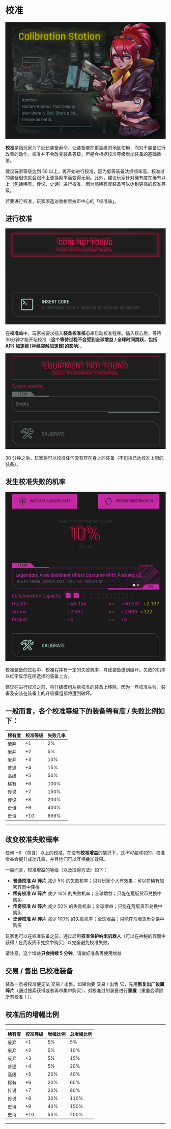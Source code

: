 # 校准
![CalibrationStation](/resources/mobile-tutorial/CalibrationStation.png)

**校准**是指玩家为了延长装备寿命，让装备能在更高级的地区使用，而对于装备进行改善的动作。校准并不会改变装备等级，但是会根据校准等级增加装备的基础数值。

建议玩家等级达到 50 以上，再开始进行校准，因为低等装备汰换频率高，校准过的装备很快就会跟不上更换频率而变得无用。此外，建议玩家针对稀有度在稀有以上（包括稀有、传说、史诗）进行校准，因为高稀有度装备可以达到更高的校准等级。

若要进行校准，玩家须造访香格里拉市中心的「校准站」。

## 进行校准
![CalibrationStation2](/resources/mobile-tutorial/CalibrationStation2.png)

在**校准站**中，玩家被要求插入**装备校准核心**来启动校准程序。插入核心后，等待30分钟才能开始校准（**这个等待过程不会受到全球增益 / 全球时间跳跃，包括 AFK 加速器 [神经突触加速器]的影响**）。

![CalibrationStation3](/resources/mobile-tutorial/CalibrationStation3.png)

30 分钟之后，玩家将可以校准任何没有穿在身上的装备（不包括已达校准上限的装备）。

## 发生校准失败的机率

![CalibrationStation4](/resources/mobile-tutorial/CalibrationStation4.png)

校准装备的过程中，校准程序有一定的失败机率，导致装备遭到破坏。失败的机率以红字显示在所选择的装备上方。

建议在进行校准之前，将升级模组从欲校准的装备上移除，因为一旦校准失败，装备及安装在装备上的升级模组都将遭到破坏。

一般而言，各个校准等级下的装备稀有度 / 失败比例如下：
----------------------------
| 稀有度 | 校准等级 | 失败几率 |
|-------|--------|---------|
| 废弃   | +1     | 2%      |
| 废弃   | +2     | 5%      |
| 废弃   | +3     | 10%     |
| 普通   | +4     | 15%     |
| 高级   | +5     | 50%     |
| 稀有   | +6     | 100%    |
| 传说   | +7     | 150%    |
| 传说   | +8     | 200%    |
| 史诗   | +9     | 400%    |
| 史诗   | +10    | 666%    |
----------------------------

## 改变校准失败概率
任何 +6 （包含）以上的校准，在没有**校准增益**的情况下，式*不可能成功*的。校准增益会提升成功几率，并且他们可以互相叠加效果。

一般而言，校准增益的等级（以及取得方法）如下：
- **普通校准 AI 碎片** 减少 5% 的失败机率；只对玩家个人有效果；可以在稀有加密容器中获得
- **稀有校准 AI 碎片** 减少 10% 的失败机率；全球增益；只能在荒坂货币兑换中购买
- **传奇校准 AI 碎片** 减少 50% 的失败机率；全球增益；只能在荒坂货币兑换中购买
- **史诗校准 AI 碎片** 减少 100% 的失败机率；全球增益；只能在荒坂货币兑换中购买

玩家也可以在校准装备之前，通过启用**校准保护纳米机器人**（可以在神秘的容器中获得 / 在荒坂货币兑换中购买）以完全避免校准失败。

请注意，这个增益**只会持续 5 分钟**。请做好准备再使用增益

##  交易 / 售出 已校准装备
装备一旦被校准便无法 交易 / 出售。如果你要 交易 / 出售 它，先用**恢复出厂设置碎片**（通过搜索获得或者再市集中购买），对校准过的装备进行**重置**（重置会清除所有校准！）。

## 校准后的增幅比例

---------------------------------------
| 稀有度 | 校准等级 | 增幅比例 | 总增幅比例 |
|-------|--------|---------|----------|
| 废弃   | +1     | 5%      | 5%       |
| 废弃   | +2     | 5%      | 10%      |
| 废弃   | +3     | 5%      | 15%      | 
| 普通   | +4     | 5%      | 20%      |
| 高级   | +5     | 20%     | 40%      |
| 稀有   | +6     | 20%     | 60%      |
| 传说   | +7     | 20%     | 80%      |
| 传说   | +8     | 30%     | 110%     |
| 史诗   | +9     | 40%     | 150%     |
| 史诗   | +10    | 50%     | 200%     |
---------------------------------------
